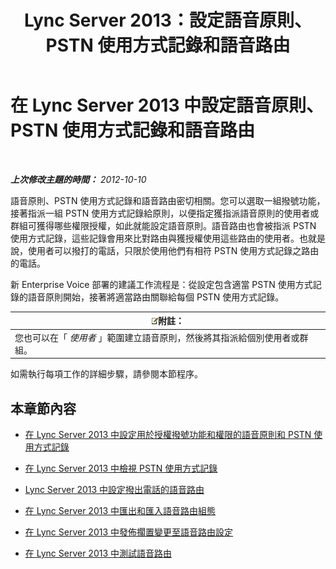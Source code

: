 ﻿---
title: Lync Server 2013：設定語音原則、PSTN 使用方式記錄和語音路由
TOCTitle: 設定語音原則、PSTN 使用方式記錄和語音路由
ms:assetid: 1e5a15f9-6f42-4dc6-baaa-24daf54afc4d
ms:mtpsurl: https://technet.microsoft.com/zh-tw/library/Gg398272(v=OCS.15)
ms:contentKeyID: 49290289
ms.date: 08/10/2015
mtps_version: v=OCS.15
ms.translationtype: HT
---

# 在 Lync Server 2013 中設定語音原則、PSTN 使用方式記錄和語音路由

 

_**上次修改主題的時間：** 2012-10-10_

語音原則、PSTN 使用方式記錄和語音路由密切相關。您可以選取一組撥號功能，接著指派一組 PSTN 使用方式記錄給原則，以便指定獲指派語音原則的使用者或群組可獲得哪些權限授權，如此就能設定語音原則。語音路由也會被指派 PSTN 使用方式記錄，這些記錄會用來比對路由與獲授權使用這些路由的使用者。也就是說，使用者可以撥打的電話，只限於使用他們有相符 PSTN 使用方式記錄之路由的電話。

新 Enterprise Voice 部署的建議工作流程是：從設定包含適當 PSTN 使用方式記錄的語音原則開始，接著將適當路由關聯給每個 PSTN 使用方式記錄。

<table>
<thead>
<tr class="header">
<th><img src="images/Gg398811.note(OCS.15).gif" title="note" alt="note" />附註：</th>
</tr>
</thead>
<tbody>
<tr class="odd">
<td>您也可以在「 <em>使用者</em> 」範圍建立語音原則，然後將其指派給個別使用者或群組。</td>
</tr>
</tbody>
</table>


如需執行每項工作的詳細步驟，請參閱本節程序。

## 本章節內容

  - [在 Lync Server 2013 中設定用於授權撥號功能和權限的語音原則和 PSTN 使用方式記錄](lync-server-2013-configuring-voice-policies-and-pstn-usage-records-to-authorize-calling-features-and-privileges.md)

  - [在 Lync Server 2013 中檢視 PSTN 使用方式記錄](lync-server-2013-view-pstn-usage-records.md)

  - [Lync Server 2013 中設定撥出電話的語音路由](lync-server-2013-configuring-voice-routes-for-outbound-calls.md)

  - [在 Lync Server 2013 中匯出和匯入語音路由組態](lync-server-2013-exporting-and-importing-voice-routing-configuration.md)

  - [在 Lync Server 2013 中發佈擱置變更至語音路由設定](lync-server-2013-publish-pending-changes-to-the-voice-routing-configuration.md)

  - [在 Lync Server 2013 中測試語音路由](lync-server-2013-test-voice-routing.md)

